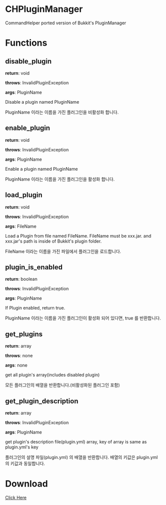 # CHPluginManager
CommandHelper ported version of Bukkit's PluginManager

# Functions

## disable_plugin

**return**: void

**throws**: InvalidPluginException

**args**: PluginName

Disable a plugin named PluginName

PluginName 이라는 이름을 가진 플러그인을 비활성화 합니다.

## enable_plugin

**return**: void

**throws**: InvalidPluginException

**args**: PluginName

Enable a plugin named PluginName

PluginName 이라는 이름을 가진 플러그인을 활성화 합니다.

## load_plugin

**return**: void

**throws**: InvalidPluginException

**args**: FileName

Load a Plugin from file named FileName. FileName must be xxx.jar. and xxx.jar's path is inside of Bukkit's plugin folder.

FileName 이라는 이름을 가진 파일에서 플러그인을 로드합니다.

## plugin_is_enabled

**return**: boolean

**throws**: InvalidPluginException

**args**: PluginName

If Plugin enabled, return true.

PluginName 이라는 이름을 가진 플러그인이 활성화 되어 있다면, true 를 반환합니다.

## get_plugins

**return**: array

**throws**: none

**args**: none

get all plugin's array(includes disabled plugin)

모든 플러그인의 배열을 반환합니다.(비활성화된 플러그인 포함)

## get_plugin_description

**return**: array

**throws**: InvalidPluginException

**args**: PluginName

get plugin's description file(plugin.yml) array, key of array is same as plugin.yml's key

플러그인의 설명 파일(plugin.yml) 의 배열을 반환합니다. 배열의 키값은 plugin.yml 의 키값과 동일합니다.

# Download
[Click Here](http://github.com/itstake/CHPluginManager/releases)


